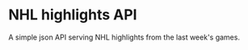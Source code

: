 NHL highlights API
==================

A simple json API serving NHL highlights from the last week's games.
